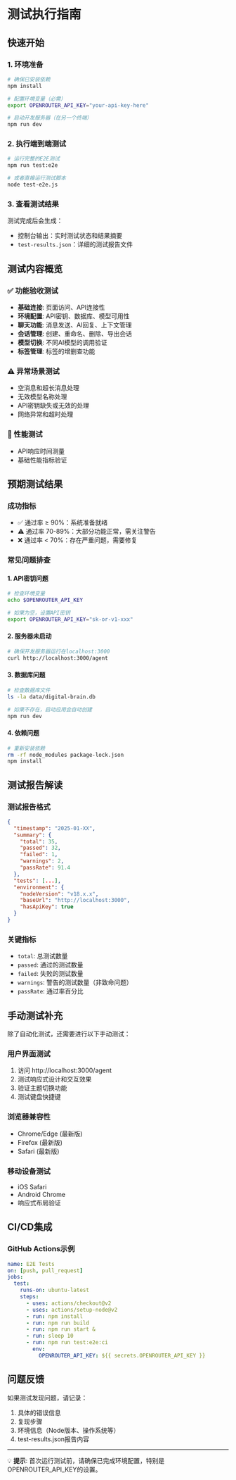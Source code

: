# 测试执行指南

## 快速开始

### 1. 环境准备
```bash
# 确保已安装依赖
npm install

# 配置环境变量（必需）
export OPENROUTER_API_KEY="your-api-key-here"

# 启动开发服务器（在另一个终端）
npm run dev
```

### 2. 执行端到端测试
```bash
# 运行完整的E2E测试
npm run test:e2e

# 或者直接运行测试脚本
node test-e2e.js
```

### 3. 查看测试结果
测试完成后会生成：
- 控制台输出：实时测试状态和结果摘要
- `test-results.json`：详细的测试报告文件

## 测试内容概览

### ✅ 功能验收测试
- **基础连接**: 页面访问、API连接性
- **环境配置**: API密钥、数据库、模型可用性
- **聊天功能**: 消息发送、AI回复、上下文管理
- **会话管理**: 创建、重命名、删除、导出会话
- **模型切换**: 不同AI模型的调用验证
- **标签管理**: 标签的增删查功能

### ⚠️ 异常场景测试
- 空消息和超长消息处理
- 无效模型名称处理
- API密钥缺失或无效的处理
- 网络异常和超时处理

### 🚀 性能测试
- API响应时间测量
- 基础性能指标验证

## 预期测试结果

### 成功指标
- ✅ 通过率 ≥ 90%：系统准备就绪
- ⚠️ 通过率 70-89%：大部分功能正常，需关注警告
- ❌ 通过率 < 70%：存在严重问题，需要修复

### 常见问题排查

#### 1. API密钥问题
```bash
# 检查环境变量
echo $OPENROUTER_API_KEY

# 如果为空，设置API密钥
export OPENROUTER_API_KEY="sk-or-v1-xxx"
```

#### 2. 服务器未启动
```bash
# 确保开发服务器运行在localhost:3000
curl http://localhost:3000/agent
```

#### 3. 数据库问题
```bash
# 检查数据库文件
ls -la data/digital-brain.db

# 如果不存在，启动应用会自动创建
npm run dev
```

#### 4. 依赖问题
```bash
# 重新安装依赖
rm -rf node_modules package-lock.json
npm install
```

## 测试报告解读

### 测试报告格式
```json
{
  "timestamp": "2025-01-XX",
  "summary": {
    "total": 35,
    "passed": 32,
    "failed": 1,
    "warnings": 2,
    "passRate": 91.4
  },
  "tests": [...],
  "environment": {
    "nodeVersion": "v18.x.x",
    "baseUrl": "http://localhost:3000",
    "hasApiKey": true
  }
}
```

### 关键指标
- `total`: 总测试数量
- `passed`: 通过的测试数量
- `failed`: 失败的测试数量
- `warnings`: 警告的测试数量（非致命问题）
- `passRate`: 通过率百分比

## 手动测试补充

除了自动化测试，还需要进行以下手动测试：

### 用户界面测试
1. 访问 http://localhost:3000/agent
2. 测试响应式设计和交互效果
3. 验证主题切换功能
4. 测试键盘快捷键

### 浏览器兼容性
- Chrome/Edge (最新版)
- Firefox (最新版)
- Safari (最新版)

### 移动设备测试
- iOS Safari
- Android Chrome
- 响应式布局验证

## CI/CD集成

### GitHub Actions示例
```yaml
name: E2E Tests
on: [push, pull_request]
jobs:
  test:
    runs-on: ubuntu-latest
    steps:
      - uses: actions/checkout@v2
      - uses: actions/setup-node@v2
      - run: npm install
      - run: npm run build
      - run: npm run start &
      - run: sleep 10
      - run: npm run test:e2e:ci
        env:
          OPENROUTER_API_KEY: ${{ secrets.OPENROUTER_API_KEY }}
```

## 问题反馈

如果测试发现问题，请记录：
1. 具体的错误信息
2. 复现步骤
3. 环境信息（Node版本、操作系统等）
4. test-results.json报告内容

---

💡 **提示**: 首次运行测试前，请确保已完成环境配置，特别是OPENROUTER_API_KEY的设置。
